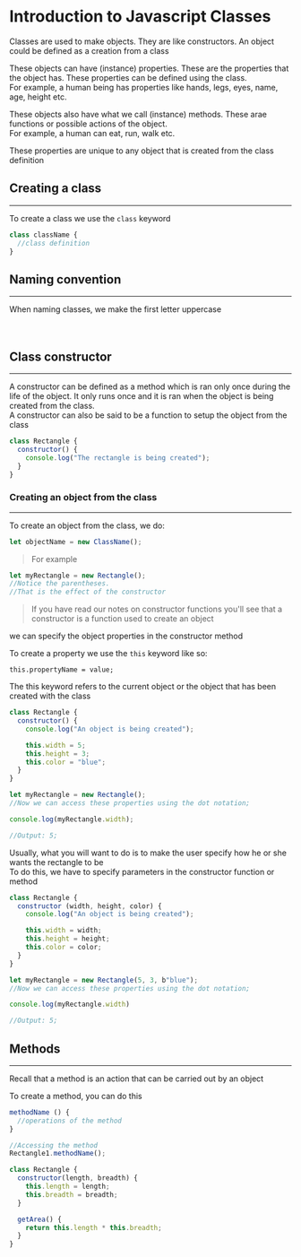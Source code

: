 <!-- @format -->

# Introduction to Javascript Classes

Classes are used to make objects. They are like constructors. An object could be defined
as a creation from a class

These objects can have (instance) properties. These are the properties that the object
has. These properties can be defined using the class.
<br />
For example, a human being has properties like hands, legs, eyes, name, age, height etc.

These objects also have what we call (instance) methods. These arae functions or
possible actions of the object.
<br />
For example, a human can eat, run, walk etc.

These properties are unique to any object that is created from the class definition

## Creating a class

---

To create a class we use the `class` keyword

```js
class className {
  //class definition
}
```

## Naming convention

---

When naming classes, we make the first letter uppercase
<br/>
<br/>
<br/>

## Class constructor

---

A constructor can be defined as a method which is ran only once during the life of the
object. It only runs once and it is ran when the object is being created from the class.
<br />
A constructor can also be said to be a function to setup the object from the class

```js
class Rectangle {
  constructor() {
    console.log("The rectangle is being created");
  }
}
```

### Creating an object from the class

---

To create an object from the class, we do:

```js
let objectName = new ClassName();
```

> For example

```js
let myRectangle = new Rectangle();
//Notice the parentheses.
//That is the effect of the constructor
```

> If you have read our notes on constructor functions you'll see that a constructor is a function used to create an object

we can specify the object properties in the constructor method

To create a property we use the `this` keyword like so:

`this.propertyName = value;`

The this keyword refers to the current object or the object that has been created with
the class

```js
class Rectangle {
  constructor() {
    console.log("An object is being created");

    this.width = 5;
    this.height = 3;
    this.color = "blue";
  }
}

let myRectangle = new Rectangle();
//Now we can access these properties using the dot notation;

console.log(myRectangle.width);

//Output: 5;
```

Usually, what you will want to do is to make the user specify how he or she wants the
rectangle to be <br/>
To do this, we have to specify parameters in the constructor function or method

```js
class Rectangle {
  constructor (width, height, color) {
    console.log("An object is being created");

    this.width = width;
    this.height = height;
    this.color = color;
  }
}

let myRectangle = new Rectangle(5, 3, b"blue");
//Now we can access these properties using the dot notation;

console.log(myRectangle.width)

//Output: 5;

```

## Methods

---

Recall that a method is an action that can be carried out by an object

To create a method, you can do this

```js
methodName () {
  //operations of the method
}

//Accessing the method
Rectangle1.methodName();

```

```js
class Rectangle {
  constructor(length, breadth) {
    this.length = length;
    this.breadth = breadth;
  }

  getArea() {
    return this.length * this.breadth;
  }
}
```
